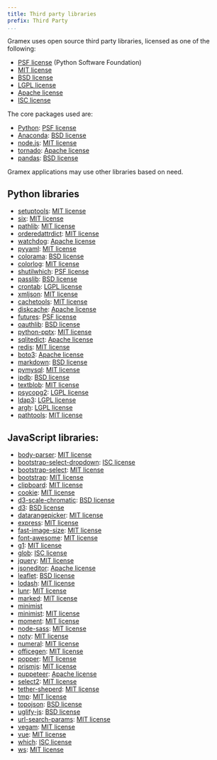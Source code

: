 ```yaml
---
title: Third party libraries
prefix: Third Party
...
```


Gramex uses open source third party libraries, licensed as one of the following:

- [PSF license](PSF) (Python Software Foundation)
- [MIT license](MIT)
- [BSD license](BSD)
- [LGPL license](LGPL)
- [Apache license](Apache)
- [ISC license](ISC)

The core packages used are:

- [Python](https://www.python.org/): [PSF license](PSF)
- [Anaconda](https://docs.anaconda.com/anaconda/): [BSD license](BSD)
- [node.js](https://github.com/nodejs/node/blob/master/LICENSE): [MIT license](MIT)
- [tornado](https://pypi.python.org/pypi/tornado): [Apache license](Apache)
- [pandas](https://pypi.python.org/pypi/pandas): [BSD license](BSD)

Gramex applications may use other libraries based on need.

## Python libraries
<!-- Keep this in sync with setup.py -->

- [setuptools](https://pypi.python.org/pypi/setuptools): [MIT license](MIT)
- [six](https://pypi.python.org/pypi/six): [MIT license](MIT)
- [pathlib](https://pypi.python.org/pypi/pathlib): [MIT license](MIT)
- [orderedattrdict](https://pypi.python.org/pypi/orderedattrdict): [MIT license](MIT)
- [watchdog](https://pypi.python.org/pypi/watchdog): [Apache license](Apache)
- [pyyaml](https://pypi.python.org/pypi/pyyaml): [MIT license](MIT)
- [colorama](https://pypi.python.org/pypi/colorama): [BSD license](BSD)
- [colorlog](https://pypi.python.org/pypi/colorlog): [MIT license](MIT)
- [shutilwhich](https://pypi.python.org/pypi/shutilwhich): [PSF license](PSF)
- [passlib](https://pypi.python.org/pypi/passlib): [BSD license](BSD)
- [crontab](https://pypi.python.org/pypi/crontab): [LGPL license](LGPL)
- [xmljson](https://pypi.python.org/pypi/xmljson): [MIT license](MIT)
- [cachetools](https://pypi.python.org/pypi/cachetools): [MIT license](MIT)
- [diskcache](https://pypi.python.org/pypi/diskcache): [Apache license](Apache)
- [futures](https://pypi.python.org/pypi/futures): [PSF license](PSF)
- [oauthlib](https://pypi.python.org/pypi/oauthlib): [BSD license](BSD)
- [python-pptx](https://github.com/scanny/python-pptx/blob/master/LICENSE): [MIT license](MIT)
- [sqlitedict](https://pypi.org/project/sqlitedict/): [Apache license](Apache)
- [redis](https://pypi.org/project/redis/): [MIT license](MIT)
- [boto3](https://pypi.org/project/boto3/): [Apache license](Apache)
- [markdown](https://pypi.python.org/pypi/markdown): [BSD license](BSD)
- [pymysql](https://pypi.python.org/pypi/pymysql): [MIT license](MIT)
- [ipdb](https://pypi.python.org/pypi/ipdb): [BSD license](BSD)
- [textblob](https://pypi.python.org/pypi/textblob): [MIT license](MIT)
- [psycopg2](https://pypi.python.org/pypi/psycopg2): [LGPL license](LGPL)
- [ldap3](https://pypi.python.org/pypi/ldap3): [LGPL license](LGPL)
- [argh](https://pypi.python.org/pypi/argh): [LGPL license](LGPL)
- [pathtools](https://pypi.python.org/pypi/pathtools): [MIT license](MIT)

## JavaScript libraries:
<!-- find gramex -name package.json | grep -v node_modules | xargs cat -->

- [body-parser](https://www.npmjs.com/package/body-parser): [MIT license](MIT)
- [bootstrap-select-dropdown](https://www.npmjs.com/package/bootstrap-select-dropdown): [ISC license](ISC)
- [bootstrap-select](https://www.npmjs.com/package/bootstrap-select): [MIT license](MIT)
- [bootstrap](https://www.npmjs.com/package/bootstrap): [MIT license](MIT)
- [clipboard](https://www.npmjs.com/package/clipboard): [MIT license](MIT)
- [cookie](https://www.npmjs.com/package/cookie): [MIT license](MIT)
- [d3-scale-chromatic](https://www.npmjs.com/package/d3-scale-chromatic): [BSD license](BSD)
- [d3](https://www.npmjs.com/package/d3): [BSD license](BSD)
- [datarangepicker](https://www.npmjs.com/package/daterangepicker): [MIT license](MIT)
- [express](https://www.npmjs.com/package/express): [MIT license](MIT)
- [fast-image-size](https://www.npmjs.com/package/fast-image-size): [MIT license](MIT)
- [font-awesome](https://www.npmjs.com/package/font-awesome): [MIT license](MIT)
- [g1](https://www.npmjs.com/package/g1): [MIT license](MIT)
- [glob](https://www.npmjs.com/package/glob): [ISC license](ISC)
- [jquery](https://www.npmjs.com/package/jquery): [MIT license](MIT)
- [jsoneditor](https://www.npmjs.com/package/jsoneditor): [Apache license](Apache)
- [leaflet](https://www.npmjs.com/package/leaflet): [BSD license](BSD)
- [lodash](https://www.npmjs.com/package/lodash): [MIT license](MIT)
- [lunr](https://www.npmjs.com/package/lunr): [MIT license](MIT)
- [marked](https://www.npmjs.com/package/marked): [MIT license](MIT)
- [minimist](https://www.npmjs.com/package/minimist)
- [minimist](https://www.npmjs.com/package/minimist): [MIT license](MIT)
- [moment](https://www.npmjs.com/package/moment): [MIT license](MIT)
- [node-sass](https://www.npmjs.com/package/node-sass): [MIT license](MIT)
- [noty](https://www.npmjs.com/package/noty): [MIT license](MIT)
- [numeral](https://www.npmjs.com/package/numeral): [MIT license](MIT)
- [officegen](https://www.npmjs.com/package/officegen): [MIT license](MIT)
- [popper](https://www.npmjs.com/package/popper.js): [MIT license](MIT)
- [prismjs](https://www.npmjs.com/package/prismjs): [MIT license](MIT)
- [puppeteer](https://www.npmjs.com/package/puppeteer): [Apache license](Apache)
- [select2](https://www.npmjs.com/package/select2): [MIT license](MIT)
- [tether-sheperd](https://www.npmjs.com/package/tether-shepherd): [MIT license](MIT)
- [tmp](https://www.npmjs.com/package/tmp): [MIT license](MIT)
- [topojson](https://www.npmjs.com/package/topojson): [BSD license](BSD)
- [uglify-js](https://www.npmjs.com/package/uglify-js): [BSD license](BSD)
- [url-search-params](https://www.npmjs.com/package/url-search-params): [MIT license](MIT)
- [vegam](https://www.npmjs.com/package/vegam): [MIT license](MIT)
- [vue](https://www.npmjs.com/package/vue): [MIT license](MIT)
- [which](https://www.npmjs.com/package/which): [ISC license](ISC)
- [ws](https://www.npmjs.com/package/ws): [MIT license](MIT)

[MIT]: https://opensource.org/licenses/MIT
[BSD]: https://opensource.org/licenses/BSD-3-Clause
[LGPL]: https://opensource.org/licenses/LGPL-3.0
[Apache]: https://opensource.org/licenses/Apache-2.0
[PSF]: https://opensource.org/licenses/Python-2.0
[ISC]: https://opensource.org/licenses/ISC
[Node]: https://github.com/nodejs/node/blob/master/LICENSE
